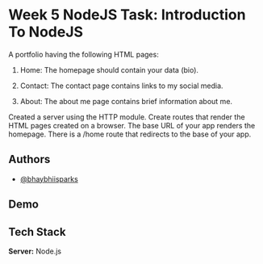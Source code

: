 
# Week 5 NodeJS Task: Introduction To NodeJS

A portfolio having the following HTML pages:
1. Home: The homepage should contain your data (bio).

2. Contact: The contact page contains links to my social media.

3. About: The about me page contains brief information about me.

 Created a server using the HTTP module.
 Create routes that render the HTML pages created on a browser.
The base URL of your app renders the homepage.
There is a /home route that redirects to the base of your app.




## Authors

- [@bhaybhiisparks](https://github.com/Bhaybhiisparks)



## Demo




## Tech Stack

**Server:** Node.js



